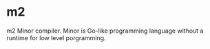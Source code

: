 # m2

m2 Minor compiler. Minor is Go-like programming language without a runtime for low level porgramming.


